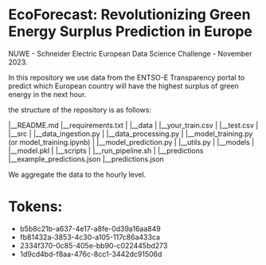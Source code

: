 # EcoForecast: Revolutionizing Green Energy Surplus Prediction in Europe
NUWE - Schneider Electric European Data Science Challenge - November 2023.

In this repository we use data from the ENTSO-E Transparency portal to predict which European country will have the highest surplus of green energy in the next hour.

the structure of the repository is as follows:


|__README.md
|__requirements.txt
|
|__data
|  |__your_train.csv
|  |__test.csv
|
|__src
|  |__data_ingestion.py
|  |__data_processing.py
|  |__model_training.py (or model_training.ipynb)
|  |__model_prediction.py
|  |__utils.py
|
|__models
|  |__model.pkl
|
|__scripts
|  |__run_pipeline.sh
|
|__predictions
   |__example_predictions.json
   |__predictions.json

We aggregate the data to the hourly level.


# Tokens:
- b5b8c21b-a637-4e17-a8fe-0d39a16aa849
- fb81432a-3853-4c30-a105-117c86a433ca
- 2334f370-0c85-405e-bb90-c022445bd273
- 1d9cd4bd-f8aa-476c-8cc1-3442dc91506d
